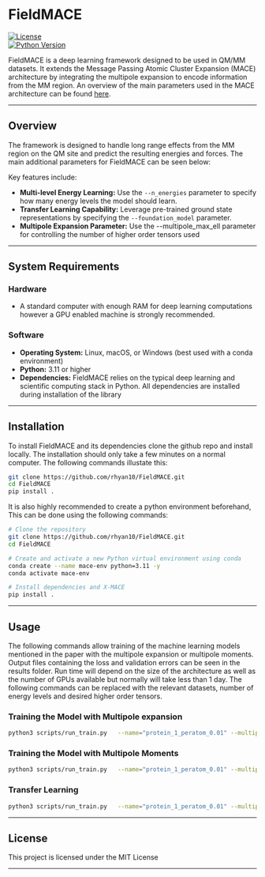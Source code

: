 # FieldMACE

[![License](https://img.shields.io/badge/License-MIT-yellow.svg)](https://opensource.org/licenses/MIT)   
[![Python Version](https://img.shields.io/badge/Python-3.7%2B-blue.svg)](https://www.python.org/downloads/)

FieldMACE is a deep learning framework designed to be used in QM/MM datasets. It extends the Message Passing Atomic Cluster Expansion (MACE) architecture by integrating the multipole expansion to encode information from the MM region. An overview of the main parameters used in the MACE architecture can be found [here](https://github.com/ACEsuit/mace).

---

## Overview

The framework is designed to handle long range effects from the MM region on the QM site and predict the resulting energies and forces. The main additional parameters for FieldMACE can be seen below:

Key features include:
- **Multi-level Energy Learning:** Use the `--n_energies` parameter to specify how many energy levels the model should learn.
- **Transfer Learning Capability:** Leverage pre-trained ground state representations by specifying the `--foundation_model` parameter.
- **Multipole Expansion Parameter:** Use the --multipole_max_ell parameter for controlling the number of higher order tensors used
---

## System Requirements

### Hardware
- A standard computer with enough RAM for deep learning computations however a GPU enabled machine is strongly recommended. 

### Software
- **Operating System:** Linux, macOS, or Windows (best used with a conda environment)
- **Python:** 3.11 or higher
- **Dependencies:** FieldMACE relies on the typical deep learning and scientific computing stack in Python. All dependencies are installed during installation of the library 

---

## Installation

To install FieldMACE and its dependencies clone the github repo and install locally. The installation should only take a few minutes on a normal computer. The following commands illustate this:

```bash
git clone https://github.com/rhyan10/FieldMACE.git
cd FieldMACE
pip install .
```
It is also highly recommended to create a python environment beforehand, This can be done using the following commands:

```bash
# Clone the repository
git clone https://github.com/rhyan10/FieldMACE.git
cd FieldMACE

# Create and activate a new Python virtual environment using conda
conda create --name mace-env python=3.11 -y
conda activate mace-env

# Install dependencies and X‑MACE
pip install .
``` 

---

## Usage

The following commands allow training of the machine learning models mentioned in the paper with the multipole expansion or multipole moments. Output files containing the loss and validation errors can be seen in the results folder. Run time will depend on the size of the architecture as well as the number of GPUs available but normally will take less than 1 day. The following commands can be replaced with the relevant datasets, number of energy levels and desired higher order tensors.  

### Training the Model with Multipole expansion

```bash
python3 scripts/run_train.py   --name="protein_1_peratom_0.01" --multipole_max_ell=1   --train_file="ligand_protein.xyz"   --seed=100   --E0s="average"   --model="FieldEMACE"   --r_max=5.0   --batch_size=40   --lr=0.01   --n_energies=1   --correlation=3   --max_num_epochs=1000   --ema   --ema_decay=0.99   --default_dtype="float32"   --device=cuda   --hidden_irreps="32x0e +32x1o"   --MLP_irreps="32x0e"   --num_radial_basis=8   --num_interactions=2   --forces_weight=100.0   --energy_weight=300.0   --error_table="EnergyNacsDipoleMAE"   --scheduler="ReduceLROnPlateau"   --lr_factor=0.5   --scheduler_patience=10
```

### Training the Model with Multipole Moments

```bash
python3 scripts/run_train.py   --name="protein_1_peratom_0.01" --multipole_max_ell=1   --train_file="ligand_protein.xyz"   --seed=100   --E0s="average"   --model="PerAtomFieldEMACE"   --r_max=5.0   --batch_size=40   --lr=0.01   --n_energies=1   --correlation=3   --max_num_epochs=1000   --ema   --ema_decay=0.99   --default_dtype="float32"   --device=cuda   --hidden_irreps="32x0e +32x1o"   --MLP_irreps="32x0e"   --num_radial_basis=8   --num_interactions=2   --forces_weight=100.0   --energy_weight=300.0   --error_table="EnergyNacsDipoleMAE"   --scheduler="ReduceLROnPlateau"   --lr_factor=0.5   --scheduler_patience=10
```

### Transfer Learning

```bash
python3 scripts/run_train.py   --name="protein_1_peratom_0.01" --multipole_max_ell=1   --train_file="ligand_protein.xyz"   --seed=100   --E0s="average" --foundation_model="medium_off"  --model="PerAtomFieldEMACE"   --r_max=5.0   --batch_size=40   --lr=0.01   --n_energies=1   --correlation=3   --max_num_epochs=1000   --ema   --ema_decay=0.99   --default_dtype="float32"   --device=cuda   --hidden_irreps="32x0e +32x1o"   --MLP_irreps="32x0e"   --num_radial_basis=8   --num_interactions=2   --forces_weight=100.0   --energy_weight=300.0   --error_table="EnergyNacsDipoleMAE"   --scheduler="ReduceLROnPlateau"   --lr_factor=0.5   --scheduler_patience=10
```

---

## License

This project is licensed under the MIT License

---
